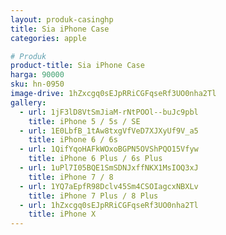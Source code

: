 ```yaml
---
layout: produk-casinghp
title: Sia iPhone Case
categories: apple

# Produk
product-title: Sia iPhone Case
harga: 90000
sku: hn-0950
image-drive: 1hZxcgq0sEJpRRiCGFqseRf3UO0nha2Tl
gallery:
  - url: 1jF3lD8VtSmJiaM-rNtPOOl--buJc9pbl
    title: iPhone 5 / 5s / SE
  - url: 1E0LbfB_1tAw8txgVfVeD7XJXyUf9V_a5
    title: iPhone 6 / 6s
  - url: 1QifYqoHAFkWOxoBGPN5OVShPQO15Vfyw
    title: iPhone 6 Plus / 6s Plus
  - url: 1uPl7I05BQE1SmSDNJxffNKX1MsIOQ3xJ
    title: iPhone 7 / 8
  - url: 1YQ7aEpfR98Dclv45Sm4CSOIagcxNBXLv
    title: iPhone 7 Plus / 8 Plus
  - url: 1hZxcgq0sEJpRRiCGFqseRf3UO0nha2Tl
    title: iPhone X
---
```

